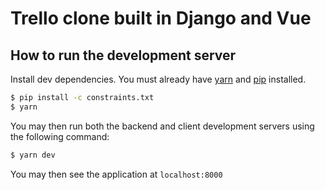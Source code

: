 # Trello clone built in Django and Vue
## How to run the development server
Install dev dependencies. You must already have [yarn](https://classic.yarnpkg.com/en/docs/install#debian-stable) and [pip](https://pypi.org/project/pip/) installed.
```bash
$ pip install -c constraints.txt
$ yarn
```
You may then run both the backend and client development servers using the following command:
```bash
$ yarn dev
```
You may then see the application at `localhost:8000`

